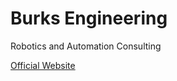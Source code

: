 # Burks Engineering

Robotics and Automation Consulting

[Official Website](https://burksengineering.com)
